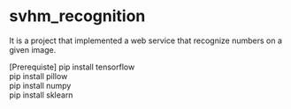# svhm_recognition
It is a project that implemented a web service that recognize numbers on a given image.

[Prerequiste]
pip install tensorflow  
pip install pillow  
pip install numpy  
pip install sklearn  
